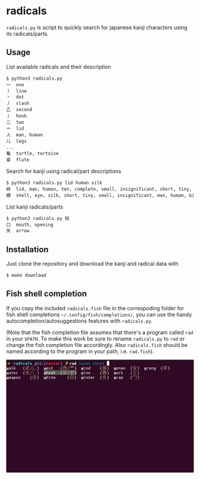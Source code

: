 # radicals

`radicals.py` is script to quickly search for japanese kanji characters using its radicals/parts. 

## Usage

List available radicals and their description
```bash
$ python3 radicals.py 
一  one
丨  line
丶  dot
丿  slash
乙  second
亅  hook
二  two
亠  lid
人  man, human
儿  legs
...
龜  turtle, tortoise
龠  flute

```

Search for kanji using radical/part descriptions
```bash
$ python3 radicals.py lid human silk
綷  lid, man, human, ten, complete, small, insignificant, short, tiny, silk
纉  shell, eye, silk, short, tiny, small, insignificant, man, human, big, very, two, lid
```

List kanji radicals/parts
```bash
$ python3 radicals.py 知
口  mouth, opening
矢  arrow
```

## Installation

Just clone the repository and download the kanji and radical data with
```bash
$ make download
```

## Fish shell completion

If you copy the included `radicals.fish` file in the correspoding folder for fish shell completions `~/.config/fish/completions/`, you can use the handy autocompletion/autosuggestions features with `radicals.py`.

(Note that the fish completion file assumes that there's a program called `rad` in your `$PATH`. To make this work be sure to rename `radicals.py` to `rad` or change the fish completion file accordingly. Also `radicals.fish` should be named according to the program in your path, i.e. `rad.fish`).

![radicals fish completion example](radicals.png)
